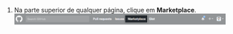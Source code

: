 1. Na parte superior de qualquer página, clique em **Marketplace**. ![Link do Marketplace no menu de navegação global no topo de todas as páginas](/assets/images/help/marketplace/marketplace-link-global-navigation.png)

